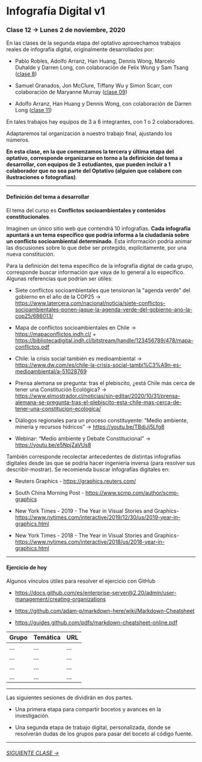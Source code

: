 # Infografía Digital v1

### Clase 12 → Lunes 2 de noviembre, 2020

En las clases de la segunda etapa del optativo aprovechamos trabajos reales de infografía digital, originalmente desarrollados por: 

- Pablo Robles, Adolfo Arranz, Han Huang, Dennis Wong, Marcelo Duhalde y Darren Long, con colaboración de Felix Wong y Sam Tsang ([clase 8](https://github.com/profesorfaco/dno075-2020/tree/gh-pages/clase-08))

- Samuel Granados, Jon McClure, Tiffany Wu y Simon Scarr, con colaboración de Maryanne Murray ([clase 09](https://github.com/profesorfaco/dno075-2020/tree/gh-pages/clase-09))

- Adolfo Arranz, Han Huang y Dennis Wong, con colaboración de Darren Long ([clase 11](https://github.com/profesorfaco/dno075-2020/tree/gh-pages/clase-11))

En tales trabajos hay equipos de 3 a 6 integrantes, con 1 o 2 colaboradores. 

Adaptaremos tal organización a nuestro trabajo final, ajustando los números.

**En esta clase, en la que comenzamos la tercera y última etapa del optativo, corresponde organizarse en torno a la definición del tema a desarrollar, con equipos de 3 estudiantes, que pueden incluir a 1 colaborador que no sea parte del Optativo (alguien que colabore con ilustraciones o fotografías)**.

- - - - - 

#### Definición del tema a desarrollar

El tema del curso es **Conflictos socioambientales y contenidos constitucionales**. 

Imaginen un único sitio web que contendrá 10 infografías. **Cada infografía apuntará a un tema específico que podría informa a la ciudadanía sobre un conflicto socioambiental determinado**. Esta información podría animar las discusiones sobre lo que debe ser protegido, explícitamente, por una nueva constitución. 

Para la definición del tema específico de la infografía digital de cada grupo, corresponde buscar información que vaya de lo general a lo específico. Algunas referencias que podrían ser útiles: 

- Siete conflictos socioambientales que tensionan la "agenda verde" del gobierno en el año de la COP25 → https://www.latercera.com/nacional/noticia/siete-conflictos-socioambientales-ponen-jaque-la-agenda-verde-del-gobierno-ano-la-cop25/686013/

- Mapa de conflictos socioambientales en Chile → https://mapaconflictos.indh.cl/ + https://bibliotecadigital.indh.cl/bitstream/handle/123456789/478/mapa-conflictos.pdf

- Chile: la crisis social también es medioambiental → https://www.dw.com/es/chile-la-crisis-social-tambi%C3%A9n-es-medioambiental/a-51028769

- Prensa alemana se pregunta: tras el plebiscito, ¿está Chile más cerca de tener una Constitución Ecológica? → https://www.elmostrador.cl/noticias/sin-editar/2020/10/31/prensa-alemana-se-pregunta-tras-el-plebiscito-esta-chile-mas-cerca-de-tener-una-constitucion-ecologica/

- Diálogos regionales para un proceso constituyente: “Medio ambiente, minería y recursos hídricos” → https://youtu.be/TBdjJj5Lfg8

- Webinar: “Medio ambiente y Debate Constitucional” → https://youtu.be/e5NpjZaVUs8

También corresponde recolectar antecedentes de distintas infografías digitales desde las que se podría hacer ingeniería inversa (para resolver sus describir-mostrar). Se recomienda buscar infografías digitales en:

- Reuters Graphics - https://graphics.reuters.com/

- South China Morning Post - https://www.scmp.com/author/scmp-graphics

- New York Times - 2019 - The Year in Visual Stories and Graphics- https://www.nytimes.com/interactive/2019/12/30/us/2019-year-in-graphics.html

- New York Times - 2018 - The Year in Visual Stories and Graphics- https://www.nytimes.com/interactive/2018/us/2018-year-in-graphics.html

- - - - - - - - 

#### Ejercicio de hoy

Algunos vínculos útiles para resolver el ejercicio con GitHub

- https://docs.github.com/es/enterprise-server@2.20/admin/user-management/creating-organizations

- https://github.com/adam-p/markdown-here/wiki/Markdown-Cheatsheet

- https://guides.github.com/pdfs/markdown-cheatsheet-online.pdf


| Grupo | Temática | URL    |
|:------|:---------|:-------|
| … | … | … |
| … | … | … |
| … | … | … |
| … | … | … |

- - - - - - - -

Las siguientes sesiones de dividirán en dos partes. 

- Una primera etapa para compartir bocetos y avances en la investigación.

- Una segunda etapa de trabajo digital, personalizada, donde se resolverán dudas de los grupos para pasar del boceto al código fuente.

- - - - - - - -

###### [SIGUIENTE CLASE →](https://github.com/profesorfaco/dno075-2020/tree/gh-pages/clase-13)
